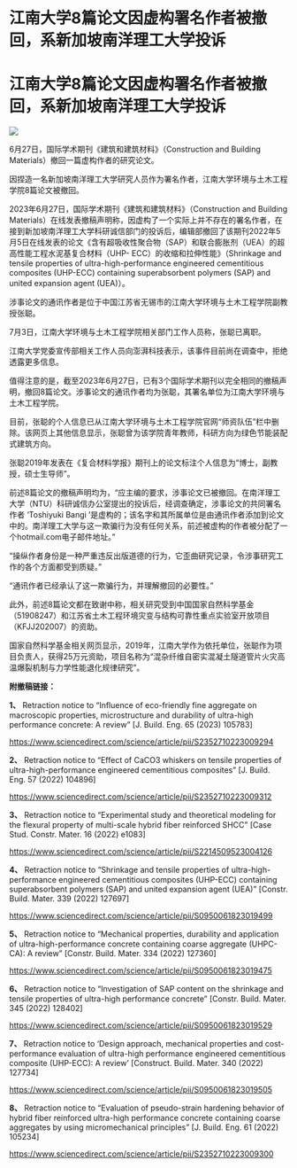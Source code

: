 # 江南大学8篇论文因虚构署名作者被撤回，系新加坡南洋理工大学投诉

# 江南大学8篇论文因虚构署名作者被撤回，系新加坡南洋理工大学投诉

![](https://inews.gtimg.com/om_bt/OnWw0aguI2ymTQW9-8IVKdg4lytTLED6rYW-R6Mf3VRsgAA/1000)

6月27日，国际学术期刊《建筑和建筑材料》（Construction and Building Materials）撤回一篇虚构作者的研究论文。

因捏造一名新加坡南洋理工大学研究人员作为署名作者，江南大学环境与土木工程学院8篇论文被撤回。

2023年6月27日，国际学术期刊《建筑和建筑材料》（Construction and Building
Materials）在线发表撤稿声明称，因虚构了一个实际上并不存在的署名作者，在接到新加坡南洋理工大学科研诚信部门的投诉后，编辑部撤回了该期刊2022年5月5日在线发表的论文《含有超吸收性聚合物（SAP）和联合膨胀剂（UEA）的超高性能工程水泥基复合材料（UHP-
ECC）的收缩和拉伸性能》（Shrinkage and tensile properties of ultra-high-performance
engineered cementitious composites (UHP-ECC) containing superabsorbent
polymers (SAP) and united expansion agent (UEA)）。

涉事论文的通讯作者是位于中国江苏省无锡市的江南大学环境与土木工程学院副教授张聪。

7月3日，江南大学环境与土木工程学院相关部门工作人员称，张聪已离职。

江南大学党委宣传部相关工作人员向澎湃科技表示，该事件目前尚在调查中，拒绝透露更多信息。

值得注意的是，截至2023年6月27日，已有3个国际学术期刊以完全相同的撤稿声明，撤回8篇论文。涉事论文的通讯作者均为张聪，其署名单位为江南大学环境与土木工程学院。

目前，张聪的个人信息已从江南大学环境与土木工程学院官网“师资队伍”栏中删除。该网页上其他信息显示，张聪曾为该学院青年教师，科研方向为绿色节能装配式建筑方向。

张聪2019年发表在《复合材料学报》期刊上的论文标注个人信息为“博士，副教授，硕士生导师”。

前述8篇论文的撤稿声明均为，“应主编的要求，涉事论文已被撤回。在南洋理工大学（NTU）科研诚信办公室提出的投诉后，经调查确定，涉事论文的共同署名作者
‘Toshiyuki Bangi
’是虚构的；该名字和其所属单位是由通讯作者添加到论文中的。南洋理工大学与这一欺骗行为没有任何关系，前述被虚构的作者被分配了一个hotmail.com电子邮件地址。”

“操纵作者身份是一种严重违反出版道德的行为，它歪曲研究记录，令涉事研究工作的各个方面都受到质疑。”

“通讯作者已经承认了这一欺骗行为，并理解撤回的必要性。”

此外，前述8篇论文都在致谢中称，相关研究受到中国国家自然科学基金（51908247）和江苏省土木工程环境灾变与结构可靠性重点实验室开放项目（KFJJ202007）的资助。

国家自然科学基金相关网页显示，2019年，江南大学作为依托单位，张聪作为项目负责人，获得25万元资助，项目名称为“混杂纤维自密实混凝土隧道管片火灾高温爆裂机制与力学性能退化规律研究”。

**附撤稿链接：**

**1、** Retraction notice to “Influence of eco-friendly fine aggregate on
macroscopic properties, microstructure and durability of ultra-high
performance concrete: A review” [J. Build. Eng. 65 (2023) 105783]

https://www.sciencedirect.com/science/article/pii/S2352710223009294

**2、** Retraction notice to “Effect of CaCO3 whiskers on tensile properties of
ultra-high-performance engineered cementitious composites” [J. Build. Eng. 57
(2022) 104896]

https://www.sciencedirect.com/science/article/pii/S2352710223009312

**3、** Retraction notice to “Experimental study and theoretical modeling for
the flexural property of multi-scale hybrid fiber reinforced SHCC” [Case Stud.
Constr. Mater. 16 (2022) e1083]

https://www.sciencedirect.com/science/article/pii/S2214509523004126

**4、** Retraction notice to “Shrinkage and tensile properties of ultra-high-
performance engineered cementitious composites (UHP-ECC) containing
superabsorbent polymers (SAP) and united expansion agent (UEA)” [Constr.
Build. Mater. 339 (2022) 127697]

https://www.sciencedirect.com/science/article/pii/S0950061823019499

**5、** Retraction notice to “Mechanical properties, durability and application
of ultra-high-performance concrete containing coarse aggregate (UHPC-CA): A
review” [Constr. Build. Mater. 334 (2022) 127360]

https://www.sciencedirect.com/science/article/pii/S0950061823019475

**6、** Retraction notice to “Investigation of SAP content on the shrinkage and
tensile properties of ultra-high performance concrete” [Constr. Build. Mater.
345 (2022) 128402]

https://www.sciencedirect.com/science/article/pii/S0950061823019529

**7、** Retraction notice to ‘Design approach, mechanical properties and cost-
performance evaluation of ultra-high performance engineered cementitious
composite (UHP-ECC): A review’ [Construct. Build. Mater. 340 (2022) 127734]

https://www.sciencedirect.com/science/article/pii/S0950061823019505

**8、** Retraction notice to “Evaluation of pseudo-strain hardening behavior of
hybrid fiber reinforced ultra-high performance concrete containing coarse
aggregates by using micromechanical principles” [J. Build. Eng. 61 (2022)
105234]

https://www.sciencedirect.com/science/article/pii/S2352710223009300

